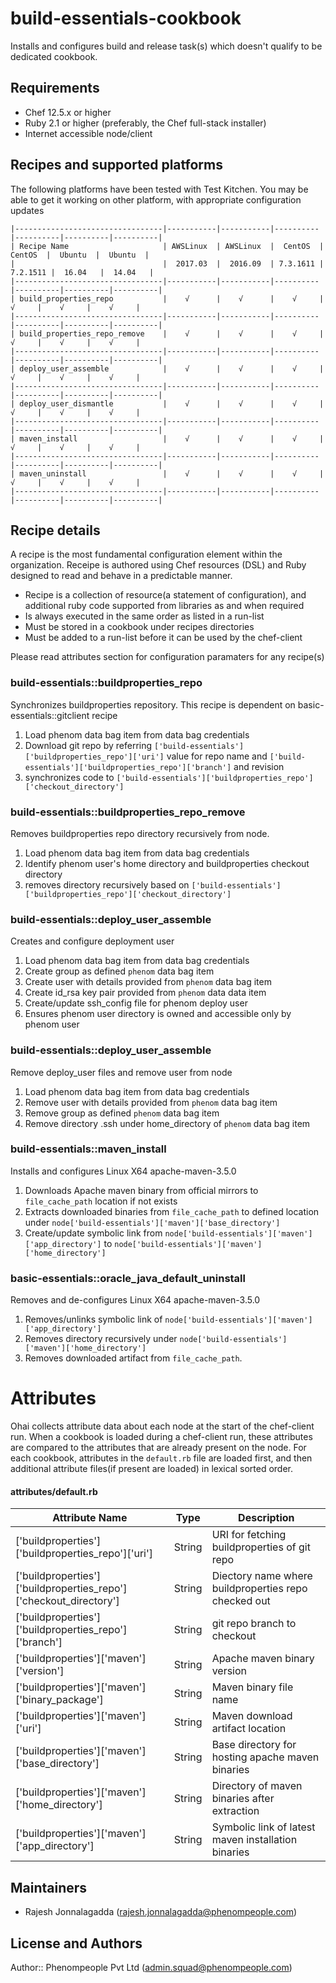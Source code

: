 build-essentials-cookbook
=========================
Installs and configures  build and release task(s) which doesn't qualify to be dedicated cookbook.

Requirements
------------
* Chef 12.5.x or higher
* Ruby 2.1 or higher (preferably, the Chef full-stack installer)
* Internet accessible node/client 

Recipes and supported platforms
-------------------------------
The following platforms have been tested with Test Kitchen. You may be 
able to get it working on other platform, with appropriate configuration updates

```
|---------------------------------|-----------|-----------|----------|----------|----------|----------|
| Recipe Name                     | AWSLinux  | AWSLinux  |  CentOS  |  CentOS  |  Ubuntu  |  Ubuntu  |
|                                 |  2017.03  |  2016.09  | 7.3.1611 | 7.2.1511 |  16.04   |  14.04   | 
|---------------------------------|-----------|-----------|----------|----------|----------|----------|
| build_properties_repo           |    √      |    √      |    √     |    √     |    √     |    √     |    
|---------------------------------|-----------|-----------|----------|----------|----------|----------|
| build_properties_repo_remove    |    √      |    √      |    √     |    √     |    √     |    √     |    
|---------------------------------|-----------|-----------|----------|----------|----------|----------|
| deploy_user_assemble            |    √      |    √      |    √     |    √     |    √     |    √     |    
|---------------------------------|-----------|-----------|----------|----------|----------|----------|
| deploy_user_dismantle           |    √      |    √      |    √     |    √     |    √     |    √     |    
|---------------------------------|-----------|-----------|----------|----------|----------|----------|
| maven_install                   |    √      |    √      |    √     |    √     |    √     |    √     |    
|---------------------------------|-----------|-----------|----------|----------|----------|----------|
| maven_uninstall                 |    √      |    √      |    √     |    √     |    √     |    √     |    
|---------------------------------|-----------|-----------|----------|----------|----------|----------|

```
Recipe details
----------------

A recipe is the most fundamental configuration element within the organization. Receipe is authored using 
Chef resources (DSL) and Ruby designed to read and behave in a predictable manner.

* Recipe is a collection of resource(a statement of configuration),
  and additional ruby code supported from libraries as and when required
* Is always executed in the same order as listed in a run-list 
* Must be stored in a cookbook under recipes directories
* Must be added to a run-list before it can be used by the chef-client

Please read attributes section for configuration paramaters for any recipe(s)

### build-essentials::buildproperties_repo

Synchronizes buildproperties repository. This recipe is dependent on basic-essentials::gitclient recipe

1. Load phenom data bag item from data bag credentials
1. Download git repo by referring `['build-essentials']['buildproperties_repo']['uri']` value for repo name and `['build-essentials']['buildproperties_repo']['branch']` and revision 
1. synchronizes code to `['build-essentials']['buildproperties_repo']['checkout_directory']`

### build-essentials::buildproperties_repo_remove

Removes buildproperties repo directory recursively from node.

1. Load phenom data bag item from data bag credentials
1. Identify phenom user's home directory and buildproperties checkout directory
1. removes directory recursively based on `['build-essentials']['buildproperties_repo']['checkout_directory']`

### build-essentials::deploy_user_assemble

Creates and configure deployment user

1. Load phenom data bag item from data bag credentials
1. Create group as defined `phenom` data bag item
1. Create user with details provided from `phenom` data bag item
1. Create id_rsa key pair provided from `phenom` data data item
1. Create/update ssh_config file for phenom deploy user
1. Ensures phenom user directory is owned and accessible only by phenom user

### build-essentials::deploy_user_assemble

Remove deploy_user files and remove user from node

1. Load phenom data bag item from data bag credentials
1. Remove user with details provided from `phenom` data bag item
1. Remove group as defined `phenom` data bag item
1. Remove directory .ssh under home_directory of `phenom` data bag item

### build-essentials::maven_install

Installs and configures Linux X64 apache-maven-3.5.0

1. Downloads Apache maven binary from official mirrors to `file_cache_path` location if not exists
1. Extracts downloaded binaries from `file_cache_path` to defined location under `node['build-essentials']['maven']['base_directory']`
1. Create/update symbolic link from `node['build-essentials']['maven']['app_directory']` to `node['build-essentials']['maven']['home_directory']`

### basic-essentials::oracle_java_default_uninstall

Removes and de-configures Linux X64 apache-maven-3.5.0

1. Removes/unlinks symbolic link of `node['build-essentials']['maven']['app_directory']`
1. Removes directory recursively under `node['build-essentials']['maven']['home_directory']`
1. Removes downloaded artifact from `file_cache_path`.


Attributes
====
Ohai collects attribute data about each node at the start of the chef-client run.
When a cookbook is loaded during a chef-client run, these attributes are compared to the attributes that are already present on the node.
For each cookbook, attributes in the `default.rb` file are loaded first, and then additional attribute files(if present are loaded) in lexical sorted order.


#### attributes/default.rb

|Attribute Name                                                      | Type          | Description                                               |
|--------------------------------------------------------------------|---------------|-----------------------------------------------------------|
|['buildproperties']['buildproperties_repo']['uri']                  | String        | URI for fetching buildproperties of git repo              |
|['buildproperties']['buildproperties_repo']['checkout_directory']   | String        | Diectory name where buildproperties repo checked out      |
|['buildproperties']['buildproperties_repo']['branch']               | String        | git repo branch to checkout                               |
|['buildproperties']['maven']['version']                             | String        | Apache maven binary version                               |
|['buildproperties']['maven']['binary_package']                      | String        | Maven binary file name                                    |
|['buildproperties']['maven']['uri']                                 | String        | Maven download artifact location                          |
|['buildproperties']['maven']['base_directory']                      | String        | Base directory for hosting apache maven binaries          |
|['buildproperties']['maven']['home_directory']                      | String        | Directory of maven binaries after extraction              |
|['buildproperties']['maven']['app_directory']                       | String        | Symbolic link of latest maven installation binaries       |

## Maintainers

* Rajesh Jonnalagadda (<rajesh.jonnalagadda@phenompeople.com>)

## License and Authors

Author:: Phenompeople Pvt Ltd (<admin.squad@phenompeople.com>)

